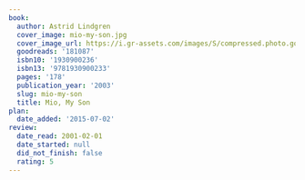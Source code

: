 ```yaml
---
book:
  author: Astrid Lindgren
  cover_image: mio-my-son.jpg
  cover_image_url: https://i.gr-assets.com/images/S/compressed.photo.goodreads.com/books/1388962567l/181087.jpg
  goodreads: '181087'
  isbn10: '1930900236'
  isbn13: '9781930900233'
  pages: '178'
  publication_year: '2003'
  slug: mio-my-son
  title: Mio, My Son
plan:
  date_added: '2015-07-02'
review:
  date_read: 2001-02-01
  date_started: null
  did_not_finish: false
  rating: 5
---
```

